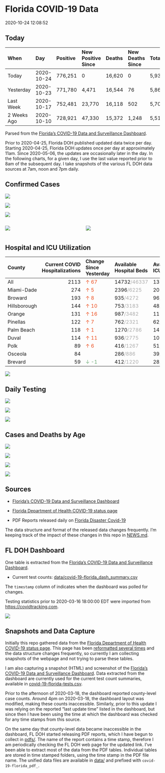 Florida COVID-19 Data
================
2020-10-24 12:08:52

## Today

| When        | Day        | Positive | New Positive Since | Deaths | New Deaths Since | Total     |
| :---------- | :--------- | :------- | :----------------- | :----- | :--------------- | :-------- |
| Today       | 2020-10-24 | 776,251  | 0                  | 16,620 | 0                | 5,938,061 |
| Yesterday   | 2020-10-23 | 771,780  | 4,471              | 16,544 | 76               | 5,865,752 |
| Last Week   | 2020-10-17 | 752,481  | 23,770             | 16,118 | 502              | 5,704,100 |
| 2 Weeks Ago | 2020-10-10 | 728,921  | 47,330             | 15,372 | 1,248            | 5,518,162 |

Parsed from the [Florida’s COVID-19 Data and Surveillance
Dashboard](https://fdoh.maps.arcgis.com/apps/opsdashboard/index.html#/8d0de33f260d444c852a615dc7837c86).

Prior to 2020-04-25, Florida DOH published updated data twice per day.
Starting 2020-04-25, Florida DOH updates once per day at approximately
11am. Since 2020-05-06, the updates are occasionally later in the day.
In the following charts, for a given day, I use the last value reported
prior to 8am of the subsequent day. I take snapshots of the various FL
DOH data sources at 7am, noon and 7pm daily.

## Confirmed Cases

![](plots/covid-19-florida-daily-test-changes.png)

![](plots/covid-19-florida-deaths-by-day.png)

![](plots/covid-19-florida-county-top-6.png)

<div class="columns">

<div class="column is-full-mobile">

![](plots/covid-19-florida-testing.png)

</div>

<div class="column is-full-mobile">

![](plots/covid-19-florida-total-positive.png)

</div>

</div>

## Hospital and ICU Utilization

| County       | Current COVID Hospitalizations | Change Since Yesterday                   | Available Hospital Beds                      | Available ICU Beds                         |
| :----------- | -----------------------------: | :--------------------------------------- | :------------------------------------------- | :----------------------------------------- |
| All          |                           2113 | <span style="color: #EC4E20">↑ 67</span> | 14732<span style="color: #aaa">/46337</span> | 1390<span style="color: #aaa">/4661</span> |
| Miami-Dade   |                            274 | <span style="color: #EC4E20">↑ 5</span>  | 2396<span style="color: #aaa">/6225</span>   | 207<span style="color: #aaa">/734</span>   |
| Broward      |                            193 | <span style="color: #EC4E20">↑ 8</span>  | 935<span style="color: #aaa">/4272</span>    | 96<span style="color: #aaa">/350</span>    |
| Hillsborough |                            144 | <span style="color: #EC4E20">↑ 10</span> | 753<span style="color: #aaa">/3183</span>    | 48<span style="color: #aaa">/330</span>    |
| Orange       |                            131 | <span style="color: #EC4E20">↑ 16</span> | 987<span style="color: #aaa">/3482</span>    | 119<span style="color: #aaa">/285</span>   |
| Pinellas     |                            122 | <span style="color: #EC4E20">↑ 7</span>  | 762<span style="color: #aaa">/2321</span>    | 62<span style="color: #aaa">/243</span>    |
| Palm Beach   |                            118 | <span style="color: #EC4E20">↑ 1</span>  | 1270<span style="color: #aaa">/2786</span>   | 145<span style="color: #aaa">/252</span>   |
| Duval        |                            114 | <span style="color: #EC4E20">↑ 11</span> | 936<span style="color: #aaa">/2775</span>    | 106<span style="color: #aaa">/331</span>   |
| Polk         |                             89 | <span style="color: #EC4E20">↑ 6</span>  | 416<span style="color: #aaa">/1267</span>    | 51<span style="color: #aaa">/129</span>    |
| Osceola      |                             84 |                                          | 286<span style="color: #aaa">/886</span>     | 39<span style="color: #aaa">/89</span>     |
| Brevard      |                             59 | <span style="color: #6BAA75">↓ -1</span> | 412<span style="color: #aaa">/1220</span>    | 28<span style="color: #aaa">/140</span>    |

![](plots/covid-19-florida-icu-usage.png)

## Daily Testing

![](plots/covid-19-florida-tests-per-case.png)

<!-- ![](plots/covid-19-florida-change-new-cases.png) -->

![](plots/covid-19-florida-tests-percent-positive.png)

![](plots/covid-19-florida-test-and-case-growth.png)

## Cases and Deaths by Age

![](plots/covid-19-florida-weekly-events-by-age.png)

![](plots/covid-19-florida-age.png)

![](plots/covid-19-florida-age-deaths.png)

![](plots/covid-19-florida-age-sex.png)

## Sources

  - [Florida’s COVID-19 Data and Surveillance
    Dashboard](https://fdoh.maps.arcgis.com/apps/opsdashboard/index.html#/8d0de33f260d444c852a615dc7837c86)

  - [Florida Department of Health COVID-19 status
    page](http://www.floridahealth.gov/diseases-and-conditions/COVID-19/)

  - PDF Reports released daily on [Florida Disaster
    Covid-19](http://www.floridahealth.gov/diseases-and-conditions/COVID-19/)

The data structure and format of the released data changes frequently.
I’m keeping track of the impact of these changes in this repo in
[NEWS.md](NEWS.md).

## FL DOH Dashboard

One table is extracted from the [Florida’s COVID-19 Data and
Surveillance
Dashboard](https://fdoh.maps.arcgis.com/apps/opsdashboard/index.html#/8d0de33f260d444c852a615dc7837c86).

  - Current test counts:
    [data/covid-19-florida\_dash\_summary.csv](data/covid-19-florida_dash_summary.csv)

The `timestamp` column of indicates when the dashboard was polled for
changes.

Testing statistics prior to 2020-03-16 18:00:00 EDT were imported from
<https://covidtracking.com>.

![](screenshots/fodh_maps_arcgis_com__apps__opsdashboard.png)

## Snapshots and Data Capture

Initially this repo gathered data from the [Florida Department of Health
COVID-19 status
page](http://www.floridahealth.gov/diseases-and-conditions/COVID-19/).
This page has been [reformatted several
times](screenshots/floridahealth_gov__diseases-and-conditions__COVID-19.png)
and the data structure changes frequently, so currently I am collecting
snapshots of the webpage and not trying to parse these tables.

I am also capturing a snapshot (HTML) and screenshot of the [Florida’s
COVID-19 Data and Surveillance
Dashboard](https://fdoh.maps.arcgis.com/apps/opsdashboard/index.html#/8d0de33f260d444c852a615dc7837c86).
Data extracted from the dashboard are currently used for the current
test count summaries, available in
[covid-19-florida-tests.csv](covid-19-florida-tests.csv).

Prior to the afternoon of 2020-03-18, the dashboard reported
county-level case counts. Around 4pm on 2020-03-18, the dashboard layout
was modified, making these counts inaccessible. Similarly, prior to this
update I was relying on the reported “last update time” listed in the
dashboard, but since then I have been using the time at which the
dashboard was checked for any time stamps from this source.

On the same day that county-level data became inaccessible in the
dashboard, FL DOH started releasing PDF reports, which I have begun to
collect in [pdfs/](pdfs/). The name of the report contains a time stamp,
therefore I am periodically checking the FL DOH web page for the updated
link. I’ve been able to extract most of the data from the PDF tables.
Individual tables are stored in time stamped folders, using the time
stamp in the PDF file name. The unified data files are available in
[data/](data/) and prefixed with `covid-19-florida_pdf_`.
